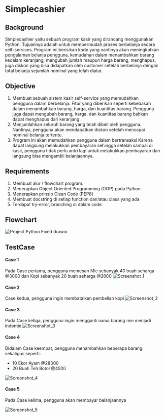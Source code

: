 # Simplecashier

## Background
Simplecashier yaitu sebuah program kasir yang dirancang menggunakan Python. Tujuannya adalah untuk mempermudah proses berbelanja secara self-services. Program ini berisikan kode yang nantinya akan meningkatkan pengalaman belanja pengguna, kemudahan dalam menambahkan barang kedalam keranjang, mengubah jumlah maupun harga barang, menghapus, juga diskon yang bisa didapatkan oleh customer setelah berbelanja dengan total belanja sejumlah nominal yang telah diatur.

## Objective
1. Membuat sebuah sistem kasir self-service yang memudahkan pengguna dalam berbelanja. Fitur yang diberikan seperti kebebasan dalam menambahkan barang, harga, dan kuantitas barang. Pengguna juga dapat mengubah barang, harga, dan kuantitas barang bahkan dapat menghapus dari keranjang.
2. Menjumlahkan seluruh barang yang telah dibeli oleh pengguna. Nantinya, pengguna akan mendapatkan diskon setelah mencapai nominal belanja tertentu.
3. Program ini akan memudahkan pengguna dalam bertransaksi Karena dapat langsung melakukkan pembayaran sehingga setelah sampai di kasir, pengguna tidak perlu antri lagi untuk melakukkan pembayaran dan langsung bisa mengambil belanjaannya.

## Requirements
1. Membuat alur / flowchart program.
2. Menerapkan Object Oriented Programming (OOP) pada Python.
3. Menerapkan prinsip Clean Code (PEP8)
4. Membuat docstring di setiap function dan/atau class yang ada
5. Terdapat try-error, branching di dalam code.

## Flowchart
![Project Python Fixed drawio](https://github.com/museeuu/simplecashier/assets/80741974/065650c8-6d13-48f4-9623-77d6a69b584f)

## TestCase
#### Case 1
Pada Case pertama, pengguna memesan Mie sebanyak 40 buah seharga @3000 dan Kopi sebanyak 20 buah seharga @2000
![Screenshot_1](https://github.com/museeuu/simplecashier/assets/80741974/ac1d3921-f111-4b1d-8e63-49773b80a4f2)

#### Case 2
Case kedua, pengguna ingin membatalkan pembelian kopi
![Screenshot_2](https://github.com/museeuu/simplecashier/assets/80741974/aa898823-177f-4f56-b629-55fadf8a003c)

#### Case 3
Pada Case ketiga, pengguna ingin mengganti nama barang mie menjadi indomie
![Screenshot_3](https://github.com/museeuu/simplecashier/assets/80741974/9a652743-aea1-488f-987a-b30fc31d2c0f)

#### Case 4
Didalam Case keempat, pengguna menambahkan beberapa barang sekaligus seperti:
* 10 Ekor Ayam @28000
* 20 Buah Teh Botol @4500

![Screenshot_4](https://github.com/museeuu/simplecashier/assets/80741974/29d6d1fa-115c-43f0-8de1-eb62440cfb37)

#### Case 5
Pada Case kelima, pengguna akan membayar belanjaannya

![Screenshot_5](https://github.com/museeuu/simplecashier/assets/80741974/e2db5553-3a95-4306-bab7-6e99b549d99f)




